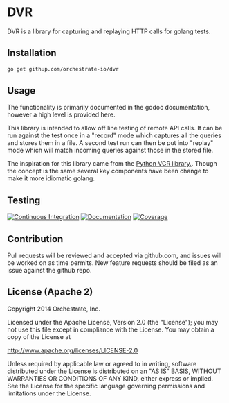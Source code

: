 # DVR

DVR is a library for capturing and replaying HTTP calls for golang tests.

## Installation

```bash
go get githup.com/orchestrate-io/dvr
```

## Usage

The functionality is primarily documented in the godoc documentation, however
a high level is provided here.

This library is intended to allow off line testing of remote API calls. It can
be run against the test once in a "record" mode which captures all the queries
and stores them in a file. A second test run can then be put into "replay"
mode which will match incoming queries against those in the stored file.

The inspiration for this library came from the
[Python VCR library.](https://github.com/kevin1024/vcrpy). Though the concept
is the same several key components have been change to make it more
idiomatic golang.

## Testing

[![Continuous Integration](https://secure.travis-ci.org/orchestrate-io/dvr.svg?branch=master)](http://travis-ci.org/orchestrate-io/dvr)
[![Documentation](http://godoc.org/github.com/orchestrate-io/dvr?status.png)](http://godoc.org/github.com/orchestrate-io/dvr)
[![Coverage](https://img.shields.io/coveralls/orchestrate.io/dvr.svg)](https://coveralls.io/r/orchestrate-io/dvr)

## Contribution

Pull requests will be reviewed and accepted via github.com, and issues will be
worked on as time permits. New feature requests should be filed as an issue
against the github repo.

## License (Apache 2)

Copyright 2014 Orchestrate, Inc.

Licensed under the Apache License, Version 2.0 (the "License");
you may not use this file except in compliance with the License.
You may obtain a copy of the License at

  http://www.apache.org/licenses/LICENSE-2.0

  Unless required by applicable law or agreed to in writing, software
  distributed under the License is distributed on an "AS IS" BASIS,
  WITHOUT WARRANTIES OR CONDITIONS OF ANY KIND, either express or implied.
  See the License for the specific language governing permissions and
  limitations under the License.
